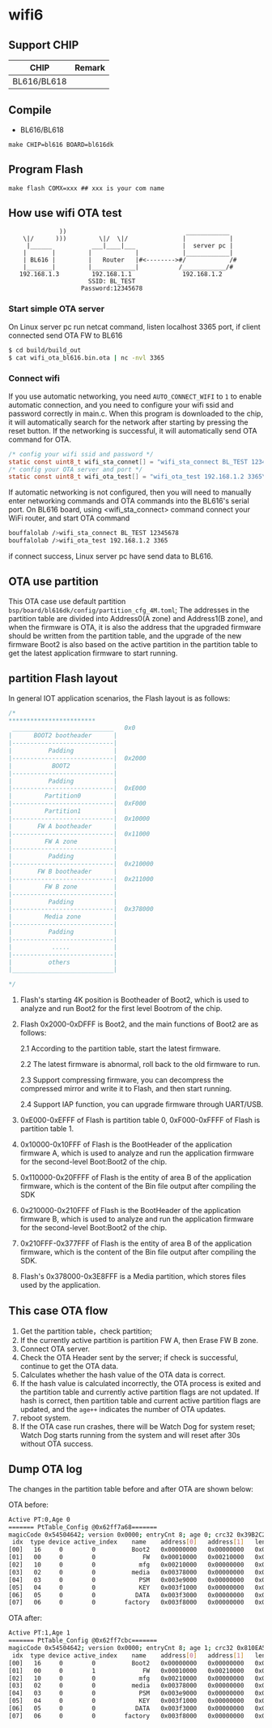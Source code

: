 # wifi6

## Support CHIP

|      CHIP        | Remark |
|:----------------:|:------:|
|BL616/BL618       |        |

## Compile

- BL616/BL618

```
make CHIP=bl616 BOARD=bl616dk
```

## Program Flash

```
make flash COMX=xxx ## xxx is your com name
```

## How use wifi OTA test


```
              ))                                 ____________
    \|/      )))         \|/  \|/               |            |
     |______           ___|____|___             |  server pc |
    |       |         |            |            |____________|
    | BL616 |         |   Router   |#<-------->#/            /#
    |_______|         |____________|           /____________/#
   192.168.1.3         192.168.1.1              192.168.1.2
                      SSID: BL_TEST
                    Password:12345678
```

### Start simple OTA server

On Linux server pc run netcat command, listen localhost 3365 port, if client connected send OTA FW to BL616

```bash
$ cd build/build_out
$ cat wifi_ota_bl616.bin.ota | nc -nvl 3365
```

### Connect wifi

If you use automatic networking, you need `AUTO_CONNECT_WIFI` to `1` to enable automatic connection, and you need to configure your wifi ssid and password correctly in main.c.
When this program is downloaded to the chip, it will automatically search for the network after starting by pressing the reset button. If the networking is successful, it will automatically send OTA command for OTA.

```c
/* config your wifi ssid and password */
static const uint8_t wifi_sta_connet[] = "wifi_sta_connect BL_TEST 12345678\r";
/* config your OTA server and port */
static const uint8_t wifi_ota_test[] = "wifi_ota_test 192.168.1.2 3365\r";

```

If automatic networking is not configured, then you will need to manually enter networking commands and OTA commands into the BL616's serial port.
On BL616 board, using <wifi_sta_connect> command connect your WiFi router, and start OTA command

```bash
bouffalolab />wifi_sta_connect BL_TEST 12345678
bouffalolab />wifi_ota_test 192.168.1.2 3365

```

if connect success, Linux server pc have send data to BL616.


## OTA use partition

This OTA case use default partition `bsp/board/bl616dk/config/partition_cfg_4M.toml`;
The addresses in the partition table are divided into Address0(A zone) and Address1(B zone), and when the firmware is OTA, it is also the address that the upgraded firmware should be written from the partition table, and the upgrade of the new firmware Boot2 is also based on the active partition in the partition table to get the latest application firmware to start running.

## partition Flash layout

In general IOT application scenarios, the Flash layout is as follows:

```c
/*
************************
 ____________________________   0x0
|      BOOT2 bootheader      |
|----------------------------|
|          Padding           |
|----------------------------|  0x2000
|           BOOT2            |
|----------------------------|
|          Padding           |
|----------------------------|  0xE000
|         Partition0         |
|----------------------------|  0xF000
|         Partition1         |
|----------------------------|  0x10000
|       FW A bootheader      |
|----------------------------|  0x11000
|         FW A zone          |
|----------------------------|
|          Padding           |
|----------------------------|  0x210000
|       FW B bootheader      |
|----------------------------|  0x211000
|         FW B zone          |
|----------------------------|
|          Padding           |
|----------------------------|  0x378000
|         Media zone         |
|----------------------------|
|          Padding           |
|----------------------------|
|           .....            |
|----------------------------|
|          others            |
|____________________________|

*/
```

1. Flash's starting 4K position is Bootheader of Boot2, which is used to analyze and run Boot2 for the first level Bootrom of the chip.
2. Flash 0x2000-0xDFFF is Boot2, and the main functions of Boot2 are as follows:

    2.1 According to the partition table, start the latest firmware.

    2.2 The latest firmware is abnormal, roll back to the old firmware to run.

    2.3 Support compressing firmware, you can decompress the compressed mirror and write it to Flash, and then start running.

    2.4 Support IAP function, you can upgrade firmware through UART/USB.

3. 0xE000-0xEFFF of Flash is partition table 0, 0xF000-0xFFFF of Flash is partition table 1.
4. 0x10000-0x10FFF of Flash is the BootHeader of the application firmware A, which is used to analyze and run the application firmware for the second-level Boot:Boot2 of the chip.
5. 0x110000-0x20FFFF of Flash is the entity of area B of the application firmware, which is the content of the Bin file output after compiling the SDK
6. 0x210000-0x210FFF of Flash is the BootHeader of the application firmware B, which is used to analyze and run the application firmware for the second-level Boot:Boot2 of the chip.
7. 0x210FFF-0x377FFF of Flash is the entity of area B of the application firmware, which is the content of the Bin file output after compiling the SDK.
8. Flash's 0x378000-0x3E8FFF is a Media partition, which stores files used by the application.

## This case OTA flow

1. Get the partition table，check partition;
2. If the currently active partition is partition FW A, then Erase FW B zone.
3. Connect OTA server.
4. Check the OTA Header sent by the server; if check is successful, continue to get the OTA data.
5. Calculates whether the hash value of the OTA data is correct.
6. If the hash value is calculated incorrectly, the OTA process is exited and the partition table and currently active partition flags are not updated. If hash is correct, then partition table and current active partition flags are updated, and the `age++` indicates the number of OTA updates.
7. reboot system.
8. If the OTA case run crashes, there will be Watch Dog for system reset; Watch Dog starts running from the system and will reset after 30s without OTA success.

## Dump OTA log

The changes in the partition table before and after OTA are shown below:

OTA before:

```bash
Active PT:0,Age 0
======= PtTable_Config @0x62ff7a68=======
magicCode 0x54504642; version 0x0000; entryCnt 8; age 0; crc32 0x39B2C2F4
 idx  type device active_index    name    address[0]   address[1]   length[0]    length[1]   age
[00]   16     0        0          Boot2   0x00000000   0x00000000   0x0000e000   0x00000000   0
[01]   00     0        0             FW   0x00010000   0x00210000   0x00200000   0x00168000   0
[02]   10     0        0            mfg   0x00210000   0x00000000   0x00168000   0x00000000   0
[03]   02     0        0          media   0x00378000   0x00000000   0x00071000   0x00000000   0
[04]   03     0        0            PSM   0x003e9000   0x00000000   0x00008000   0x00000000   0
[05]   04     0        0            KEY   0x003f1000   0x00000000   0x00002000   0x00000000   0
[06]   05     0        0           DATA   0x003f3000   0x00000000   0x00005000   0x00000000   0
[07]   06     0        0        factory   0x003f8000   0x00000000   0x00008000   0x00000000   0
```

OTA after:

```bash
Active PT:1,Age 1
======= PtTable_Config @0x62ff7cbc=======
magicCode 0x54504642; version 0x0000; entryCnt 8; age 1; crc32 0x810EA591
 idx  type device active_index    name    address[0]   address[1]   length[0]    length[1]   age
[00]   16     0        0          Boot2   0x00000000   0x00000000   0x0000e000   0x00000000   0
[01]   00     0        1             FW   0x00010000   0x00210000   0x00200000   0x00168000   1
[02]   10     0        0            mfg   0x00210000   0x00000000   0x00168000   0x00000000   0
[03]   02     0        0          media   0x00378000   0x00000000   0x00071000   0x00000000   0
[04]   03     0        0            PSM   0x003e9000   0x00000000   0x00008000   0x00000000   0
[05]   04     0        0            KEY   0x003f1000   0x00000000   0x00002000   0x00000000   0
[06]   05     0        0           DATA   0x003f3000   0x00000000   0x00005000   0x00000000   0
[07]   06     0        0        factory   0x003f8000   0x00000000   0x00008000   0x00000000   0
```
